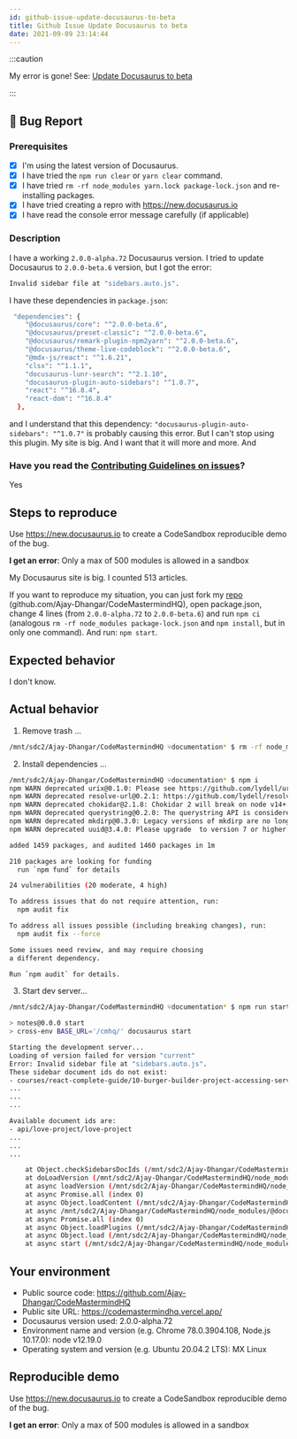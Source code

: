 ```yaml
---
id: github-issue-update-docusaurus-to-beta
title: Github Issue Update Docusaurus to beta
date: 2021-09-09 23:14:44
---
```


:::caution

My error is gone! See: [Update Docusaurus to beta](../site-generators/docusaurus/update-docusaurus)

:::

<!--

  ! PLEASE HELP US HELP YOU !

  Make it obvious to understand and reproduce this bug.
  Ideally, we should be able to understand it without running any code.

  Bugs are fixed faster if you include:
  - a repro repository to inspect the code
  - an url to see the problem live (if possible)

  Pro tip: create a reproducible demo of the bug with https://new.docusaurus.io

-->

## 🐛 Bug Report

### Prerequisites

<!--
IMPORTANT: Please check the following items before creating a issue.
Mark the checkbox by putting an X between the bracket.
This way we know you've done these steps first.
-->

- [x] I'm using the latest version of Docusaurus.
- [x] I have tried the `npm run clear` or `yarn clear` command.
- [x] I have tried `rm -rf node_modules yarn.lock package-lock.json` and re-installing packages.
- [x] I have tried creating a repro with https://new.docusaurus.io
- [x] I have read the console error message carefully (if applicable)

### Description

I have a working `2.0.0-alpha.72` Docusaurus version. I tried to update Docusaurus to `2.0.0-beta.6` version, but I got the error:

```bash
Invalid sidebar file at "sidebars.auto.js".
```

I have these dependencies in `package.json`:

```bash
 "dependencies": {
    "@docusaurus/core": "^2.0.0-beta.6",
    "@docusaurus/preset-classic": "^2.0.0-beta.6",
    "@docusaurus/remark-plugin-npm2yarn": "^2.0.0-beta.6",
    "@docusaurus/theme-live-codeblock": "^2.0.0-beta.6",
    "@mdx-js/react": "^1.6.21",
    "clsx": "^1.1.1",
    "docusaurus-lunr-search": "^2.1.10",
    "docusaurus-plugin-auto-sidebars": "^1.0.7",
    "react": "^16.8.4",
    "react-dom": "^16.8.4"
  },
```

and I understand that this dependency: `"docusaurus-plugin-auto-sidebars": "^1.0.7"` is probably causing this error. But I can't stop using this plugin. My site is big. And I want that it will more and more. And

### Have you read the [Contributing Guidelines on issues](https://github.com/facebook/docusaurus/blob/main/CONTRIBUTING.md#reporting-new-issues)?

Yes

## Steps to reproduce

Use https://new.docusaurus.io to create a CodeSandbox reproducible demo of the bug.

**I get an error**: Only a max of 500 modules is allowed in a sandbox

My Docusaurus site is big. I counted 513 articles.

If you want to reproduce my situation, you can just fork my [repo](https://github.com/Ajay-Dhangar/CodeMastermindHQ) (github.com/Ajay-Dhangar/CodeMastermindHQ), open package.json, change 4 lines (from `2.0.0-alpha.72` to `2.0.0-beta.6`) and run `npm ci` (analogous `rm -rf node_modules package-lock.json` and `npm install`, but in only one command). And run: `npm start`.

## Expected behavior

<!--
  How did you expect your project to behave?
  It’s fine if you’re not sure your understanding is correct.
  Write down what you thought would happen.
-->

I don't know.

## Actual behavior

<!--
  Did something go wrong?
  Is something broken, or not behaving as you expected?
  Describe this section in detail, and attach screenshots if possible.
  Don't only say "it doesn't work"!
  Please submit exhaustive and complete log messages (we also need the error strack-traces, not just the message).
  Please read error messages carefully: it often tells you exactly what you are doing wrong
-->

1. Remove trash ...

```bash
/mnt/sdc2/Ajay-Dhangar/CodeMastermindHQ ⑂documentation* $ rm -rf node_modules/ package-lock.json
```

2. Install dependencies ...

```bash
/mnt/sdc2/Ajay-Dhangar/CodeMastermindHQ ⑂documentation* $ npm i
npm WARN deprecated urix@0.1.0: Please see https://github.com/lydell/urix#deprecated
npm WARN deprecated resolve-url@0.2.1: https://github.com/lydell/resolve-url#deprecated
npm WARN deprecated chokidar@2.1.8: Chokidar 2 will break on node v14+. Upgrade to chokidar 3 with 15x less dependencies.
npm WARN deprecated querystring@0.2.0: The querystring API is considered Legacy. new code should use the URLSearchParams API instead.
npm WARN deprecated mkdirp@0.3.0: Legacy versions of mkdirp are no longer supported. Please update to mkdirp 1.x. (Note that the API surface has changed to use Promises in 1.x.)
npm WARN deprecated uuid@3.4.0: Please upgrade  to version 7 or higher.  Older versions may use Math.random() in certain circumstances, which is known to be problematic.  See https://v8.dev/blog/math-random for details.

added 1459 packages, and audited 1460 packages in 1m

210 packages are looking for funding
  run `npm fund` for details

24 vulnerabilities (20 moderate, 4 high)

To address issues that do not require attention, run:
  npm audit fix

To address all issues possible (including breaking changes), run:
  npm audit fix --force

Some issues need review, and may require choosing
a different dependency.

Run `npm audit` for details.
```

3. Start dev server...

```bash
/mnt/sdc2/Ajay-Dhangar/CodeMastermindHQ ⑂documentation* $ npm run start

> notes@0.0.0 start
> cross-env BASE_URL='/cmhq/' docusaurus start

Starting the development server...
Loading of version failed for version "current"
Error: Invalid sidebar file at "sidebars.auto.js".
These sidebar document ids do not exist:
- courses/react-complete-guide/10-burger-builder-project-accessing-server/10-0-lesson
...
...
...

Available document ids are:
- api/love-project/love-project
...
...
...

    at Object.checkSidebarsDocIds (/mnt/sdc2/Ajay-Dhangar/CodeMastermindHQ/node_modules/@docusaurus/plugin-content-docs/lib/sidebars.js:339:19)
    at doLoadVersion (/mnt/sdc2/Ajay-Dhangar/CodeMastermindHQ/node_modules/@docusaurus/plugin-content-docs/lib/index.js:117:31)
    at async loadVersion (/mnt/sdc2/Ajay-Dhangar/CodeMastermindHQ/node_modules/@docusaurus/plugin-content-docs/lib/index.js:166:28)
    at async Promise.all (index 0)
    at async Object.loadContent (/mnt/sdc2/Ajay-Dhangar/CodeMastermindHQ/node_modules/@docusaurus/plugin-content-docs/lib/index.js:174:33)
    at async /mnt/sdc2/Ajay-Dhangar/CodeMastermindHQ/node_modules/@docusaurus/core/lib/server/plugins/index.js:58:46
    at async Promise.all (index 0)
    at async Object.loadPlugins (/mnt/sdc2/Ajay-Dhangar/CodeMastermindHQ/node_modules/@docusaurus/core/lib/server/plugins/index.js:57:27)
    at async Object.load (/mnt/sdc2/Ajay-Dhangar/CodeMastermindHQ/node_modules/@docusaurus/core/lib/server/index.js:186:82)
    at async start (/mnt/sdc2/Ajay-Dhangar/CodeMastermindHQ/node_modules/@docusaurus/core/lib/commands/start.js:44:19)

```

## Your environment

<!-- Include as many relevant details about the environment you experienced the bug in -->

- Public source code: https://github.com/Ajay-Dhangar/CodeMastermindHQ
- Public site URL: https://codemastermindhq.vercel.app/
- Docusaurus version used: 2.0.0-alpha.72
- Environment name and version (e.g. Chrome 78.0.3904.108, Node.js 10.17.0): node v12.19.0
- Operating system and version (e.g. Ubuntu 20.04.2 LTS): MX Linux

## Reproducible demo

Use https://new.docusaurus.io to create a CodeSandbox reproducible demo of the bug.

**I get an error**: Only a max of 500 modules is allowed in a sandbox

<!--
  What happens if you skip this step?

  Someone will read your bug report, and maybe will be able to help you,
  but it’s unlikely that it will get much attention from the team. Eventually,
  the issue will likely get closed in favor of issues that have reproducible demos.

  Please remember that:

    * Issues without reproducible demos have a very low priority.
    * The person fixing the bug would have to do that anyway. Please be respectful of their time.
    * You might figure out the issues yourself as you work on extracting it.

  Thanks for helping us help you!
-->
